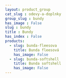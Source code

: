 ```yaml
---
layout: product_group
cat_slug : odevy-a-doplnky
group_slug : bundy
has_image : False
slug : bundy
title : Bundy
has_index : False
products:
  - slug: bunda-fleesova
    title: Bunda fleesová
    has_image: False
  - slug: bunda-softshell
    title: Bunda softshell
    has_image: False
---
```


